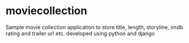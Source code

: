 # moviecollection
Sample movie collection application to store title, length, storyline, imdb rating and trailer url etc. developed using python and django
